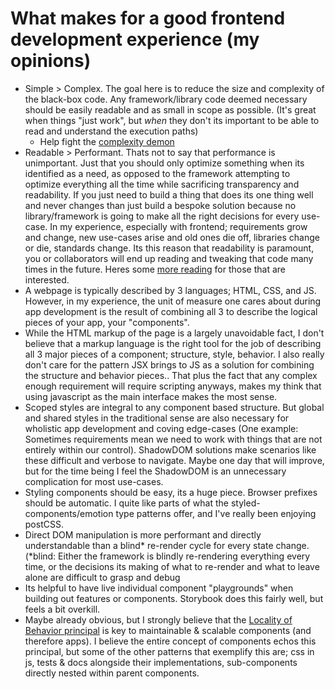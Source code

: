 # What makes for a good frontend development experience (my opinions)

- Simple > Complex. The goal here is to reduce the size and complexity of the black-box code. Any framework/library code deemed necessary should be easily readable and as small in scope as possible. (It's great when things "just work", but _when_ they don't its important to be able to read and understand the execution paths)
  - Help fight the [complexity demon](https://grugbrain.dev/)
- Readable > Performant. Thats not to say that performance is unimportant. Just that you should only optimize something when its identified as a need, as opposed to the framework attempting to optimize everything all the time while sacrificing transparency and readability. If you just need to build a thing that does its one thing well and never changes than just build a bespoke solution because no library/framework is going to make all the right decisions for every use-case. In my experience, especially with frontend; requirements grow and change, new use-cases arise and old ones die off, libraries change or die, standards change. Its this reason that readability is paramount, you or collaborators will end up reading and tweaking that code many times in the future. Heres some [more reading](https://max.engineer/maintainable-code) for those that are interested.
- A webpage is typically described by 3 languages; HTML, CSS, and JS. However, in my experience, the unit of measure one cares about during app development is the result of combining all 3 to describe the logical pieces of your app, your "components".
- While the HTML markup of the page is a largely unavoidable fact, I don't believe that a markup language is the right tool for the job of describing all 3 major pieces of a component; structure, style, behavior. I also really don't care for the pattern JSX brings to JS as a solution for combining the structure and behavior pieces.. That plus the fact that any complex enough requirement will require scripting anyways, makes my think that using javascript as the main interface makes the most sense.
- Scoped styles are integral to any component based structure. But global and shared styles in the traditional sense are also necessary for wholistic app development and coving edge-cases (One example: Sometimes requirements mean we need to work with things that are not entirely within our control). ShadowDOM solutions make scenarios like these difficult and verbose to navigate. Maybe one day that will improve, but for the time being I feel the ShadowDOM is an unnecessary complication for most use-cases.
- Styling components should be easy, its a huge piece. Browser prefixes should be automatic. I quite like parts of what the styled-components/emotion type patterns offer, and I've really been enjoying postCSS.
- Direct DOM manipulation is more performant and directly understandable than a blind* re-render cycle for every state change. (*blind: Either the framework is blindly re-rendering everything every time, or the decisions its making of what to re-render and what to leave alone are difficult to grasp and debug
- Its helpful to have live individual component "playgrounds" when building out features or components. Storybook does this fairly well, but feels a bit overkill.
- Maybe already obvious, but I strongly believe that the [Locality of Behavior principal](https://htmx.org/essays/locality-of-behaviour/) is key to maintainable & scalable components (and therefore apps). I believe the entire concept of components echos this principal, but some of the other patterns that exemplify this are; css in js, tests & docs alongside their implementations, sub-components directly nested within parent components.
